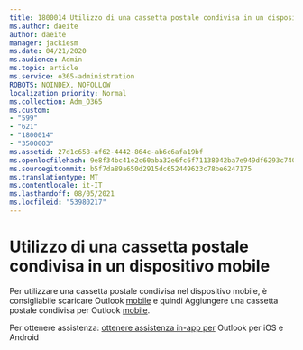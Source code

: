 ```yaml
---
title: 1800014 Utilizzo di una cassetta postale condivisa in un dispositivo mobile
ms.author: daeite
author: daeite
manager: jackiesm
ms.date: 04/21/2020
ms.audience: Admin
ms.topic: article
ms.service: o365-administration
ROBOTS: NOINDEX, NOFOLLOW
localization_priority: Normal
ms.collection: Adm_O365
ms.custom:
- "599"
- "621"
- "1800014"
- "3500003"
ms.assetid: 27d1c658-af62-4442-864c-ab6c6afa19bf
ms.openlocfilehash: 9e8f34bc41e2c60aba32e6fc6f71138042ba7e949df6293c7407452d5e33a680
ms.sourcegitcommit: b5f7da89a650d2915dc652449623c78be6247175
ms.translationtype: MT
ms.contentlocale: it-IT
ms.lasthandoff: 08/05/2021
ms.locfileid: "53980217"
---
```

# <a name="using-a-shared-mailbox-on-a-mobile-device"></a>Utilizzo di una cassetta postale condivisa in un dispositivo mobile

Per utilizzare una cassetta postale condivisa nel dispositivo mobile, è consigliabile scaricare Outlook [mobile](https://products.office.com/outlook-mobile-for-android-and-ios) e quindi Aggiungere una cassetta postale condivisa per Outlook [mobile](https://support.office.com/article/Add-a-shared-mailbox-to-Outlook-mobile-f866242c-81b2-472e-8776-6c49c5473c9f).
  
Per ottenere assistenza: [ottenere assistenza in-app per](https://support.office.com/article/Get-in-app-help-for-Outlook-for-iOS-and-Android-218a22d1-9fa5-4889-b689-de1c63493243) Outlook per iOS e Android
  